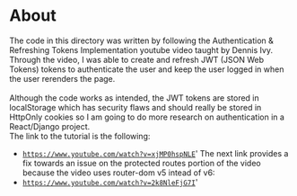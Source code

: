 # About

The code in this directory was written by following the Authentication & Refreshing Tokens Implementation youtube video taught by Dennis Ivy.
Through the video, I was able to create and refresh JWT (JSON Web Tokens) tokens to authenticate the user and keep the user logged in when the user rerenders the page.<br><br>
Although the code works as intended, the JWT tokens are stored in localStorage which has security flaws and should really be stored in HttpOnly cookies so I am going to do more research on
authentication in a React/Django project.<br>
The link to the tutorial is the following:
 - [`https://www.youtube.com/watch?v=xjMP0hspNLE`](https://www.youtube.com/watch?v=xjMP0hspNLE)'
The next link provides a fix towards an issue on the protected routes portion of the video because the video uses router-dom v5 intead of v6:
 - [`https://www.youtube.com/watch?v=2k8NleFjG7I`](https://www.youtube.com/watch?v=2k8NleFjG7I)'
